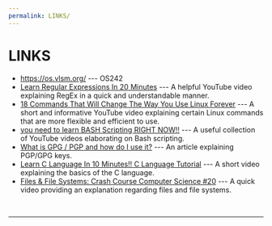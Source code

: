 ```yaml
---
permalink: LINKS/
---
```


# LINKS

* <https://os.vlsm.org/> --- OS242
* [Learn Regular Expressions In 20 Minutes](https://www.youtube.com/watch?v=rhzKDrUiJVk) --- A helpful YouTube video explaining RegEx in a quick and understandable manner.
* [18 Commands That Will Change The Way You Use Linux Forever](https://www.youtube.com/watch?v=AVXYq8aL47Q) --- A short and informative YouTube video explaining certain Linux commands that are more flexible and efficient to use.
* [you need to learn BASH Scripting RIGHT NOW!!](https://youtube.com/playlist?list=PLIhvC56v63IKioClkSNDjW7iz-6TFvLwS&si=0V8l5Wf4vto6YccB) --- A useful collection of YouTube videos elaborating on Bash scripting.
* [What is GPG / PGP and how do I use it?](https://www.privex.io/articles/what-is-gpg) --- An article explaining PGP/GPG keys.
* [Learn C Language In 10 Minutes!! C Language Tutorial](https://www.youtube.com/watch?v=dTp0c41XnrQ) --- A short video explaining the basics of the C language.
* [Files & File Systems: Crash Course Computer Science #20](https://www.youtube.com/watch?v=KN8YgJnShPM) --- A quick video providing an explanation regarding files and file systems.
<br>
<hr>
